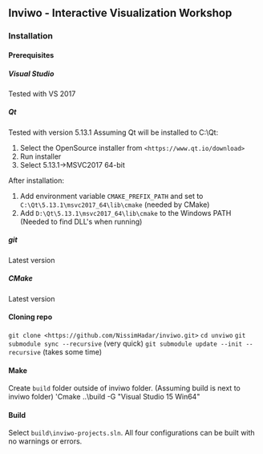 ## Inviwo - Interactive Visualization Workshop
### Installation
#### Prerequisites
##### Visual Studio
Tested with VS 2017
##### Qt
Tested with version 5.13.1
Assuming Qt will be installed to C:\Qt:
1.  Select the OpenSource installer from `<https://www.qt.io/download>`
1.  Run installer
1.  Select 5.13.1->MSVC2017 64-bit  

After installation:
1.  Add environment variable `CMAKE_PREFIX_PATH` and set to `C:\Qt\5.13.1\msvc2017_64\lib\cmake` (needed by CMake)
1.  Add `D:\Qt\5.13.1\msvc2017_64\lib\cmake` to the Windows PATH (Needed to find DLL's when running)

##### git
Latest version
##### CMake
Latest version
#### Cloning repo
`git clone <https://github.com/NissimHadar/inviwo.git>`
`cd unviwo`
`git submodule sync --recursive` (very quick)
`git submodule update --init --recursive` (takes some time)
#### Make
Create `build` folder outside of inviwo folder.
(Assuming build is next to inviwo folder) 'Cmake ..\build -G "Visual Studio 15 Win64"
#### Build
Select `build\inviwo-projects.sln`. All four configurations can be built with no warnings or errors.